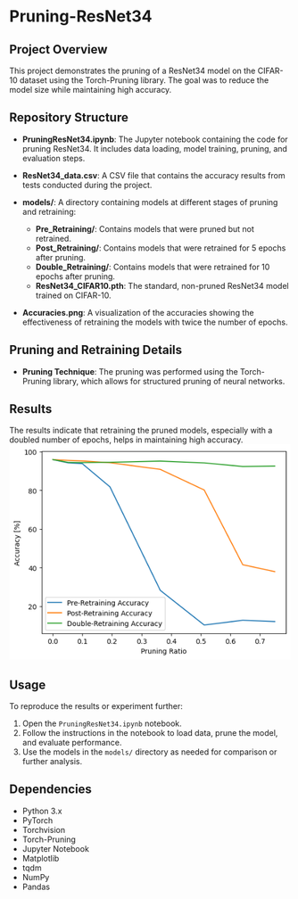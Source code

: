 # Pruning-ResNet34

## Project Overview

This project demonstrates the pruning of a ResNet34 model on the CIFAR-10 dataset using the Torch-Pruning library. The goal was to reduce the model size while maintaining high accuracy.

## Repository Structure

- **PruningResNet34.ipynb**: The Jupyter notebook containing the code for pruning ResNet34. It includes data loading, model training, pruning, and evaluation steps.
  
- **ResNet34_data.csv**: A CSV file that contains the accuracy results from tests conducted during the project.

- **models/**: A directory containing models at different stages of pruning and retraining:
  - **Pre_Retraining/**: Contains models that were pruned but not retrained.
  - **Post_Retraining/**: Contains models that were retrained for 5 epochs after pruning.
  - **Double_Retraining/**: Contains models that were retrained for 10 epochs after pruning.
  - **ResNet34_CIFAR10.pth**: The standard, non-pruned ResNet34 model trained on CIFAR-10.

- **Accuracies.png**: A visualization of the accuracies showing the effectiveness of retraining the models with twice the number of epochs.

## Pruning and Retraining Details

- **Pruning Technique**: The pruning was performed using the Torch-Pruning library, which allows for structured pruning of neural networks.

## Results

The results indicate that retraining the pruned models, especially with a doubled number of epochs, helps in maintaining high accuracy.
![Accuracies.png](https://github.com/Joris-Plettscher/Pruning-ResNet34/blob/main/Accuracies.png?raw=true)

## Usage

To reproduce the results or experiment further:

1. Open the `PruningResNet34.ipynb` notebook.
2. Follow the instructions in the notebook to load data, prune the model, and evaluate performance.
3. Use the models in the `models/` directory as needed for comparison or further analysis.

## Dependencies

- Python 3.x
- PyTorch
- Torchvision
- Torch-Pruning
- Jupyter Notebook
- Matplotlib
- tqdm
- NumPy
- Pandas
